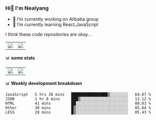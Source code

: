 ### Hi👋 I'm Nealyang

- 🔭 I’m currently working on Alibaba group
- 🌱 I’m currently learning React,JavaScript


I think these code repositories are okay...

<table>
  <tbody>
    <tr>
      <td>
        <a href="https://github.com/Nealyang/React-Express-Blog-Demo">
          <img align="center" src="https://github-readme-stats.vercel.app/api/pin/?username=Nealyang&repo=React-Express-Blog-Demo&theme=chartreuse-dark" />
        </a>
      </td>
       <td>
        <a href="https://github.com/Nealyang/PersonalBlog">
          <img align="center" src="https://github-readme-stats.vercel.app/api/pin/?username=Nealyang&repo=PersonalBlog&theme=chartreuse-dark" />
        </a>
      </td>
    </tr>
  </tbody>
</table>

📊 **some stats**


<table>
  <tbody>
    <tr>
      <td>
          <img align="center" src="https://github-readme-stats.vercel.app/api?username=Nealyang&theme=chartreuse-dark&show_icons=true" />
      </td>
       <td>
          <img align="center" src="https://github-readme-stats.vercel.app/api/top-langs/?username=Nealyang&theme=chartreuse-dark" />
      </td>
    </tr>
  </tbody>
</table>

📊 **Weekly development breakdown**

<!--START_SECTION:waka-->
```text
JavaScript   5 hrs 38 mins   ████████████████▒░░░░░░░░   64.87 % 
JSON         1 hr 8 mins     ███▒░░░░░░░░░░░░░░░░░░░░░   13.12 % 
HTML         41 mins         ██░░░░░░░░░░░░░░░░░░░░░░░   08.03 % 
Other        30 mins         █▒░░░░░░░░░░░░░░░░░░░░░░░   05.84 % 
LESS         28 mins         █▒░░░░░░░░░░░░░░░░░░░░░░░   05.43 % 
```
<!--END_SECTION:waka-->
